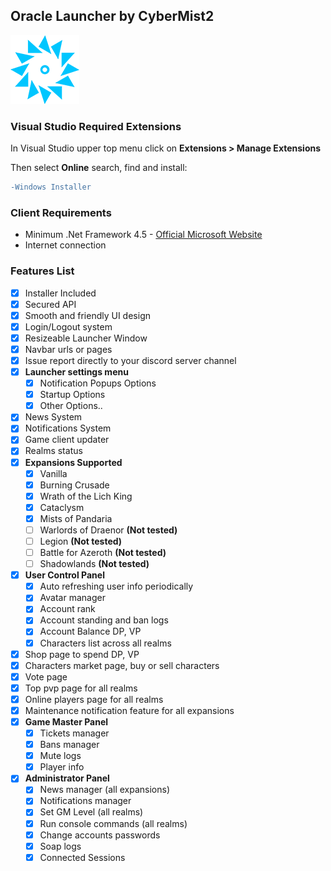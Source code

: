 ## Oracle Launcher by CyberMist2

![Oracle Logo](/github_res/oracle_logo_110x110.png)

### Visual Studio Required Extensions
  In Visual Studio upper top menu click on **Extensions > Manage Extensions**
  
  Then select **Online** search, find and install:
  ```diff
  -Windows Installer
  ```

### Client Requirements
  - Minimum .Net Framework 4.5 - [Official Microsoft Website](https://www.microsoft.com/en-us/download/details.aspx?id=30653)
  - Internet connection

### Features List
  - [x] Installer Included
  - [x] Secured API
  - [x] Smooth and friendly UI design
  - [x] Login/Logout system
  - [x] Resizeable Launcher Window
  - [x] Navbar urls or pages
  - [x] Issue report directly to your discord server channel
  - [x] **Launcher settings menu**
    - [x] Notification Popups Options
    - [x] Startup Options
    - [x] Other Options..
  - [x] News System
  - [x] Notifications System
  - [x] Game client updater
  - [x] Realms status
  - [x] **Expansions Supported**
    - [x] Vanilla
    - [x] Burning Crusade
    - [x] Wrath of the Lich King
    - [x] Cataclysm
    - [x] Mists of Pandaria
    - [ ] Warlords of Draenor **(Not tested)**
    - [ ] Legion **(Not tested)**
    - [ ] Battle for Azeroth **(Not tested)**
    - [ ] Shadowlands **(Not tested)**
  - [x] **User Control Panel**
    - [x] Auto refreshing user info periodically
    - [x] Avatar manager
    - [x] Account rank
    - [x] Account standing and ban logs
    - [x] Account Balance DP, VP
    - [x] Characters list across all realms
  - [x] Shop page to spend DP, VP
  - [x] Characters market page, buy or sell characters
  - [x] Vote page
  - [x] Top pvp page for all realms
  - [x] Online players page for all realms
  - [x] Maintenance notification feature for all expansions
  - [x] **Game Master Panel**
    - [x] Tickets manager
    - [x] Bans manager
    - [x] Mute logs
    - [x] Player info
  - [x] **Administrator Panel**
    - [x] News manager (all expansions)
    - [x] Notifications manager
    - [x] Set GM Level (all realms)
    - [x] Run console commands (all realms)
    - [x] Change accounts passwords
    - [x] Soap logs
    - [x] Connected Sessions
